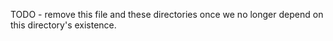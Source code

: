 TODO - remove this file and these directories once we no longer depend on this directory's existence.
